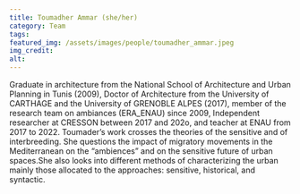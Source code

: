 ```yaml
---
title: Toumadher Ammar (she/her)
category: Team
tags:
featured_img: /assets/images/people/toumadher_ammar.jpeg
img_credit:
alt:
---
```

Graduate in architecture from the National School of Architecture and Urban Planning in Tunis (2009), Doctor of Architecture from the University of CARTHAGE and the University of GRENOBLE ALPES (2017), member of the research team on ambiances (ERA_ENAU) since 2009, Independent researcher at CRESSON between 2017 and 202o, and teacher at ENAU from 2017 to 2022. Toumader’s work crosses the theories of the sensitive and of interbreeding. She questions the impact of migratory movements in the Mediterranean on the “ambiences” and on the sensitive future of urban spaces.She also looks into different methods of characterizing the urban mainly those allocated to the approaches: sensitive, historical, and syntactic.